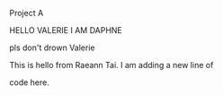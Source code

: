 Project A



HELLO VALERIE I AM DAPHNE



pls don't drown Valerie



This is hello from Raeann Tai. I am adding a new line of

code here.

